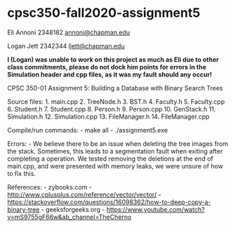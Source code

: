 # cpsc350-fall2020-assignment5
Eli Annoni
2348182
annoni@chapman.edu

Logan Jett
2342344
ljett@chapman.edu

**I (Logan) was unable to work on this project as much as Eli due to other class commitments, please do not dock him points for errors in the Simulation header and cpp files, as it was my fault should any occur!**

CPSC 350-01
Assignment 5: Building a Database with Binary Search Trees

Source files:
    1. main.cpp
    2. TreeNode.h
    3. BST.h
    4. Faculty.h
    5. Faculty.cpp
    6. Student.h
    7. Student.cpp
    8. Person.h
    9. Person.cpp
    10. GenStack.h
    11. Simulation.h
    12. Simulation.cpp
    13. FileManager.h
    14. FileManager.cpp

Compile/run commands:
    - make all
    - ./assignment5.exe

Errors:
    - We believe there to be an issue when deleting the tree images from the stack. Sometimes, this leads to a segmentation fault when exiting after completing a operation. We tested removing the deletions at the end of main.cpp, and were presented with memory leaks, we were unsure of how to fix this.

References:
    - zybooks.com
    - http://www.cplusplus.com/reference/vector/vector/
    - https://stackoverflow.com/questions/16098362/how-to-deep-copy-a-binary-tree
    - geeksforgeeks.org
    - https://www.youtube.com/watch?v=mS9755gF66w&ab_channel=TheCherno
